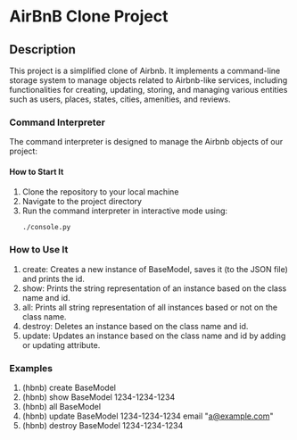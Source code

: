# AirBnB Clone Project

## Description

This project is a simplified clone of Airbnb. It implements a command-line storage system to manage objects related to Airbnb-like services, including functionalities for creating, updating, storing, and managing various entities such as users, places, states, cities, amenities, and reviews.

### Command Interpreter

The command interpreter is designed to manage the Airbnb objects of our project:

#### How to Start It

1. Clone the repository to your local machine
2. Navigate to the project directory
3. Run the command interpreter in interactive mode using:
   ```bash
   ./console.py

### How to Use It

1. create: Creates a new instance of BaseModel, saves it (to the JSON file) and prints the id.
2. show: Prints the string representation of an instance based on the class name and id.
3. all: Prints all string representation of all instances based or not on the class name.
4. destroy: Deletes an instance based on the class name and id.
5. update: Updates an instance based on the class name and id by adding or updating attribute.

### Examples
1. (hbnb) create BaseModel
2. (hbnb) show BaseModel 1234-1234-1234
3. (hbnb) all BaseModel
4. (hbnb) update BaseModel 1234-1234-1234 email "a@example.com"
5. (hbnb) destroy BaseModel 1234-1234-1234
